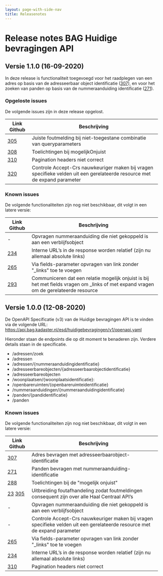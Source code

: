 ```yaml
---
layout: page-with-side-nav
title: Releasenotes
---
```

# Release notes BAG Huidige bevragingen API

## Versie 1.1.0 (16-09-2020)

  In deze release is functionaliteit toegevoegd voor het raadplegen van een adres op basis van de adresseerbaar object identificatie ([307](https://github.com/VNG-Realisatie/Haal-Centraal-BAG-bevragen/issues/307)), en voor het zoeken van panden op basis van de nummeraanduiding identificatie ([271](https://github.com/VNG-Realisatie/Haal-Centraal-BAG-bevragen/issues/271)).

  ### Opgeloste issues
  De volgende issues zijn in deze release opgelost.
  
  | Link Github	| Beschrijving |
  | --- | --- |
  | [305](https://github.com/VNG-Realisatie/Haal-Centraal-BAG-bevragen/issues/305) | Juiste foutmelding bij niet-toegestane combinatie van queryparameters |
  | [308](https://github.com/VNG-Realisatie/Haal-Centraal-BAG-bevragen/issues/308) | Toelichtingen bij mogelijkOnjuist |
  | [310](https://github.com/VNG-Realisatie/Haal-Centraal-BAG-bevragen/issues/310) | Pagination headers niet correct |
  | [320](https://github.com/VNG-Realisatie/Haal-Centraal-BAG-bevragen/issues/320)	| Controle Accept-Crs nauwkeuriger maken bij vragen specifieke velden uit een gerelateerde resource met de expand parameter |


  ### Known issues
  De volgende functionaliteiten zijn nog niet beschikbaar, dit volgt in een latere versie:

  | Link Github	| Beschrijving |
  | --- | --- |
  | -	| Opvragen nummeraanduiding die niet gekoppeld is aan een verblijfsobject|
  | [234](https://github.com/VNG-Realisatie/Haal-Centraal-BAG-bevragen/issues/234) | Interne URL’s in de response worden relatief (zijn nu allemaal absolute links) |
  | [265](https://github.com/VNG-Realisatie/Haal-Centraal-BAG-bevragen/issues/265) | Via fields-parameter opvragen van link zonder "\_links" toe te voegen |
  | [293](https://github.com/VNG-Realisatie/Haal-Centraal-BAG-bevragen/issues/293) | Communiceren dat een relatie mogelijk onjuist is bij het met fields vragen om _links of met expand vragen om de gerelateerde resource |


## Versie 1.0.0 (12-08-2020)

  De OpenAPI Specificatie (v3) van de Huidige bevragingen API is te vinden via de volgende URL:
  https://api.bag.kadaster.nl/esd/huidigebevragingen/v1/openapi.yaml

  Hieronder staan de endpoints die op dit moment te benaderen zijn. Verdere details staan in de specificatie.
  -	/adressen/zoek
  -	/adressen
  -	/adressen/{nummeraanduidingidentificatie}
  -	/adresseerbareobjecten/{adresseerbaarobjectidentificatie}
  -	/adresseerbareobjecten
  -	/woonplaatsen/{woonplaatsidentificatie}:
  -	/openbareruimten/{openbareruimteidentificatie}
  -	/nummeraanduidingen/{nummeraanduidingidentificatie}
  -	/panden/{pandidentificatie}
  -	/panden

  ### Known issues
  De volgende functionaliteiten zijn nog niet beschikbaar, dit volgt in een latere versie:

  | Link Github	| Beschrijving |
  | --- | --- |
  | [307](https://github.com/VNG-Realisatie/Haal-Centraal-BAG-bevragen/issues/307) | Adres bevragen met adresseerbaarobject-identificatie |
  | [271](https://github.com/VNG-Realisatie/Haal-Centraal-BAG-bevragen/issues/271) | Panden bevragen met nummeraanduiding-identificatie |
  | [288](https://github.com/VNG-Realisatie/Haal-Centraal-BAG-bevragen/issues/288) | Toelichtingen bij de "mogelijk onjuist" |
  | [23](https://github.com/VNG-Realisatie/Haal-Centraal-BAG-bevragen/issues/23) [305](https://github.com/VNG-Realisatie/Haal-Centraal-BAG-bevragen/issues/305) | Uitbreiding foutafhandeling zodat foutmeldingen consequent zijn over alle Haal Centraal API’s |
  | -	| Opvragen nummeraanduiding die niet gekoppeld is aan een verblijfsobject|
  | -	| Controle Accept-Crs nauwkeuriger maken bij vragen specifieke velden uit een gerelateerde resource met de expand parameter |
  | [265](https://github.com/VNG-Realisatie/Haal-Centraal-BAG-bevragen/issues/265) | Via fields-parameter opvragen van link zonder "\_links" toe te voegen |
  | [234](https://github.com/VNG-Realisatie/Haal-Centraal-BAG-bevragen/issues/234) | Interne URL’s in de response worden relatief (zijn nu allemaal absolute links) |
  | [310](https://github.com/VNG-Realisatie/Haal-Centraal-BAG-bevragen/issues/310) | Pagination headers niet correct |
